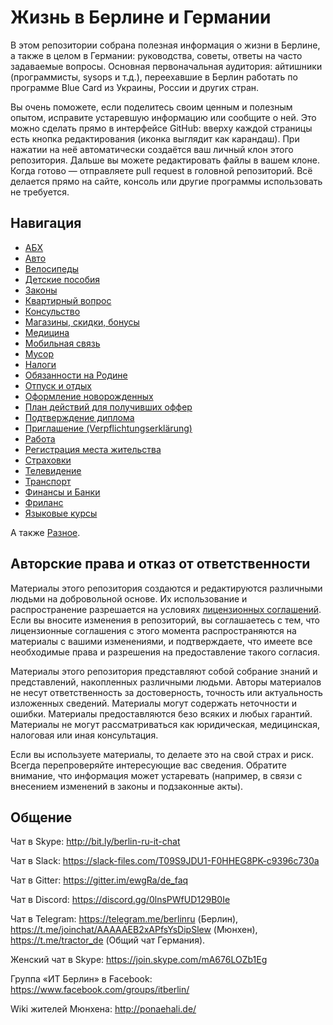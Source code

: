 # Жизнь в Берлине и Германии

В этом репозитории собрана полезная информация о жизни в Берлине, а также в целом в Германии: руководства, советы, ответы на часто задаваемые вопросы. Основная первоначальная аудитория: айтишники (программисты, sysops и т.д.), переехавшие в Берлин работать по программе Blue Card из Украины, России и других стран.

Вы очень поможете, если поделитесь своим ценным и полезным опытом, исправите устаревшую информацию или сообщите о ней. Это можно сделать прямо в интерфейсе GitHub: вверху каждой страницы есть кнопка редактирования (иконка выглядит как карандаш). При нажатии на неё автоматически создаётся ваш личный клон этого репозитория. Дальше вы можете редактировать файлы в вашем клоне. Когда готово — отправляете pull request в головной репозиторий. Всё делается прямо на сайте, консоль или другие программы использовать не требуется.

## Навигация

* [АБХ](https://github.com/ewgRa/de_faq/blob/master/АБХ.md)
* [Авто](https://github.com/ewgRa/de_faq/blob/master/Авто.md)
* [Велосипеды](https://github.com/ewgRa/de_faq/blob/master/Велосипеды.md)
* [Детские пособия](https://github.com/ewgRa/de_faq/blob/master/Детские%20пособия.md)
* [Законы](https://github.com/ewgRa/de_faq/blob/master/Законы.md)
* [Квартирный вопрос](https://github.com/ewgRa/de_faq/blob/master/Квартирный%20вопрос.md)
* [Консульство](https://github.com/ewgRa/de_faq/blob/master/Консульство.md)
* [Магазины, скидки, бонусы](https://github.com/ewgRa/de_faq/blob/master/Магазины%2C%20скидки%2C%20бонусы.md)
* [Медицина](https://github.com/ewgRa/de_faq/blob/master/Медицина.md)
* [Мобильная связь](https://github.com/ewgRa/de_faq/blob/master/Мобильная%20связь.md)
* [Мусор](https://github.com/ewgRa/de_faq/blob/master/Мусор.md)
* [Налоги](https://github.com/ewgRa/de_faq/blob/master/Налоги.md)
* [Обязанности на Родине](https://github.com/ewgRa/de_faq/blob/master/Обязанности%20на%20Родине.md)
* [Отпуск и отдых](https://github.com/ewgRa/de_faq/blob/master/Отпуск%20и%20отдых.md)
* [Оформление новорожденных](https://github.com/ewgRa/de_faq/blob/master/Оформление%20новорожденных.md)
* [План действий для получивших оффер](https://github.com/ewgRa/de_faq/blob/master/План%20действий%20для%20получивших%20оффер.md)
* [Подтверждение диплома](https://github.com/ewgRa/de_faq/blob/master/Подтверждение%20диплома.md)
* [Приглашение (Verpflichtungserklärung)](https://github.com/ewgRa/de_faq/blob/master/Приглашение%20(Verpflichtungserklärung).md)
* [Работа](https://github.com/ewgRa/de_faq/blob/master/Работа.md)
* [Регистрация места жительства](https://github.com/ewgRa/de_faq/blob/master/Регистрация%20места%20жительства.md)
* [Страховки](https://github.com/ewgRa/de_faq/blob/master/Страховки.md)
* [Телевидение](https://github.com/ewgRa/de_faq/blob/master/Телевидение.md)
* [Транспорт](https://github.com/ewgRa/de_faq/blob/master/Транспорт.md)
* [Финансы и Банки](https://github.com/ewgRa/de_faq/blob/master/Финансы%20и%20Банки.md)
* [Фриланс](https://github.com/ewgRa/de_faq/blob/master/Фриланс.md)
* [Языковые курсы](https://github.com/ewgRa/de_faq/blob/master/Языковые%20курсы.md)

А также [Разное](https://github.com/ewgRa/de_faq/blob/master/misc.md).

## Авторские права и отказ от ответственности

Материалы этого репозитория создаются и редактируются различными людьми на добровольной основе. Их использование и распространение разрешается на условиях [лицензионных соглашений](LICENSE). Если вы вносите изменения в репозиторий, вы соглашаетесь с тем, что лицензионные соглашения с этого момента распространяются на материалы с вашими изменениями, и подтверждаете, что имеете все необходимые права и разрешения на предоставление такого согласия.

Материалы этого репозитория представляют собой собрание знаний и представлений, накопленных различными людьми. Авторы материалов не несут ответственность за достоверность, точность или актуальность изложенных сведений. Материалы могут содержать неточности и ошибки. Материалы предоставляются безо всяких и любых гарантий. Материалы не могут рассматриваться как юридическая, медицинская, налоговая или иная консультация.

Если вы используете материалы, то делаете это на свой страх и риск. Всегда перепроверяйте интересующие вас сведения. Обратите внимание, что информация может устаревать (например, в связи с внесением изменений в законы и подзаконные акты).

## Общение

Чат в Skype: http://bit.ly/berlin-ru-it-chat

Чат в Slack: https://slack-files.com/T09S9JDU1-F0HHEG8PK-c9396c730a

Чат в Gitter: https://gitter.im/ewgRa/de_faq

Чат в Discord: https://discord.gg/0lnsPWfUD129B0Ie

Чат в Telegram: https://telegram.me/berlinru (Берлин), https://t.me/joinchat/AAAAAEB2xAPfsYsDipSlew (Мюнхен), https://t.me/tractor_de (Общий чат Германия).

Женский чат в Skype: https://join.skype.com/mA676LOZb1Eg

Группа «ИТ Берлин» в Facebook: https://www.facebook.com/groups/itberlin/

Wiki жителей Мюнхена: http://ponaehali.de/
